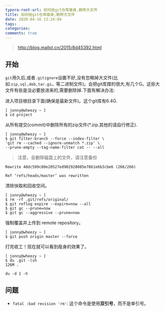 ```yaml
---
typora-root-url: 如何给git仓库瘦身,删除大文件
title: 如何给git仓库瘦身,删除大文件
date: 2020-04-16 13:24:04
tags:
categories:
comments: true
---
```




> http://blog.mallol.cn/2015/8d45392.html

## 开始

`git`用久后,或者`.gitignore`设置不好,没有忽略掉大文件(比如:`zip,sql,deb,tar.gz… `等二进制文件)。会把git库撑的很大,有几个G。这些大文件有些是没必要放进来的,需要删除掉.下面有解决办法:

<!--more-->

进入项目根目录下面(确保是最新文件)。这个git库有6.4G.

```
[ jonny@wheezy ~ ]
$ cd project
```

从所有提交(commit)中删除所有的zip文件(*.zip.其他的请自行修正).

```
[ jonny@wheezy ~ ]
$ git filter-branch --force --index-filter \
'git rm --cached --ignore-unmatch *.zip' \
--prune-empty --tag-name-filter cat -- --all
```

> 注意，会删除磁盘上的文件，请注意备份

`Rewrite 48dc599c80e20527ed902928085e7861e6b3cbe6 (266/266)`

`Ref ‘refs/heads/master’ was rewritten`

清除快取和回收空间。

```
[ jonny@wheezy ~ ]
$ rm -rf .git/refs/original/ 
$ git reflog expire --expire=now --all
$ git gc --prune=now
$ git gc --aggressive --prune=now
```

强制覆盖并上传到 remote repository。

```
[ jonny@wheezy ~ ]
$ git push origin master --force
```

打完收工！现在就可以看到瘦身的效果了。

```
[ jonny@wheezy ~ ]
$ du .git -lsh 
126M .
```

`du -d 1 -h`

## 问题

* `fatal :bad revision 'rm'`: 这个命令是使用**双引号**，而不是单引号。